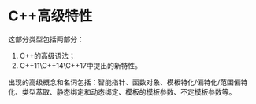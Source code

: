 # C++高级特性

这部分类型包括两部分：

1. C++的高级语法；
2. C++11\C++14\C++17中提出的新特性。

出现的高级概念和名词包括：智能指针、函数对象、模板特化/偏特化/范围偏特化、类型萃取、静态绑定和动态绑定、模板的模板参数、不定模板参数等。

